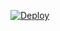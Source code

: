 [![Deploy](https://www.herokucdn.com/deploy/button.svg)](https://heroku.com/deploy?template=https://github.com/bysenseix/AnonymouserBot)
